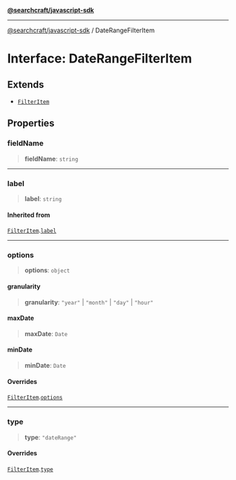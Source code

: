 [**@searchcraft/javascript-sdk**](https://docs.searchcraft.io/reference/sdk/js-vanilla/README.md)

***

[@searchcraft/javascript-sdk](https://docs.searchcraft.io/reference/sdk/js-vanilla/globals.md) / DateRangeFilterItem

# Interface: DateRangeFilterItem

## Extends

- [`FilterItem`](https://docs.searchcraft.io/reference/sdk/js-vanilla/interfaces/FilterItem.md)

## Properties

### fieldName

> **fieldName**: `string`

***

### label

> **label**: `string`

#### Inherited from

[`FilterItem`](https://docs.searchcraft.io/reference/sdk/js-vanilla/interfaces/FilterItem.md).[`label`](https://docs.searchcraft.io/reference/sdk/js-vanilla/interfaces/FilterItem.md#label)

***

### options

> **options**: `object`

#### granularity

> **granularity**: `"year"` \| `"month"` \| `"day"` \| `"hour"`

#### maxDate

> **maxDate**: `Date`

#### minDate

> **minDate**: `Date`

#### Overrides

[`FilterItem`](https://docs.searchcraft.io/reference/sdk/js-vanilla/interfaces/FilterItem.md).[`options`](https://docs.searchcraft.io/reference/sdk/js-vanilla/interfaces/FilterItem.md#options)

***

### type

> **type**: `"dateRange"`

#### Overrides

[`FilterItem`](https://docs.searchcraft.io/reference/sdk/js-vanilla/interfaces/FilterItem.md).[`type`](https://docs.searchcraft.io/reference/sdk/js-vanilla/interfaces/FilterItem.md#type)
